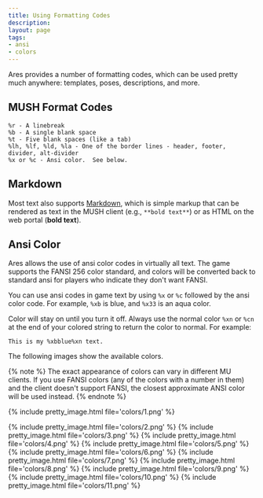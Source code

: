 ```yaml
---
title: Using Formatting Codes
description: 
layout: page
tags:
- ansi
- colors
---
```


Ares provides a number of formatting codes, which can be used pretty much anywhere: templates, poses, descriptions, and more.  

## MUSH Format Codes

    %r - A linebreak
    %b - A single blank space
    %t - Five blank spaces (like a tab)
    %lh, %lf, %ld, %la - One of the border lines - header, footer, divider, alt-divider
    %x or %c - Ansi color.  See below.

## Markdown

Most text also supports [Markdown](/help/markdown.html), which is simple markup that can be rendered as text in the MUSH client (e.g., `**bold text**`) or as HTML on the web portal (**bold text**).

## Ansi Color

Ares allows the use of ansi color codes in virtually all text.  The game supports the FANSI 256 color standard, and colors will be converted back to standard ansi for players who indicate they don't want FANSI.  

You can use ansi codes in game text by using `%x` or `%c` followed by the ansi color code.  For example, `%xb` is blue, and `%x33` is an aqua color.  

Color will stay on until you turn it off.  Always use the normal color `%xn` or `%cn` at the end of your colored string to return the color to normal.  For example:

    This is my %xbblue%xn text.

The following images show the available colors.  

{% note %} 
The exact appearance of colors can vary in different MU clients. If you use FANSI colors (any of the colors with a number in them) and the client doesn't support FANSI, the closest approximate ANSI color will be used instead.
{% endnote %}

{% include pretty_image.html file='colors/1.png' %}

{% include pretty_image.html file='colors/2.png' %}
{% include pretty_image.html file='colors/3.png' %}
{% include pretty_image.html file='colors/4.png' %}
{% include pretty_image.html file='colors/5.png' %}
{% include pretty_image.html file='colors/6.png' %}
{% include pretty_image.html file='colors/7.png' %}
{% include pretty_image.html file='colors/8.png' %}
{% include pretty_image.html file='colors/9.png' %}
{% include pretty_image.html file='colors/10.png' %}
{% include pretty_image.html file='colors/11.png' %}